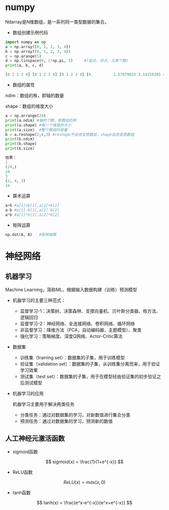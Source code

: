# numpy

Ndarray是N维数组，是一系列同一类型数据的集合。

+ 数组创建示例代码

```python
import numpy as np
a = np.array([0, 1, 2, 3, 4])
b = np.array((0, 1, 2, 3, 4))
c = np.arange(5)
d = np.linspace(0, 2*np.pi, 5)     #(起点，终点，元素个数)
print(a, b, c, d)

[0 1 2 3 4] [0 1 2 3 4] [0 1 2 3 4] [0.         1.57079633 3.14159265 4.71238898 6.28318531]
```

+ 数组的属性

ndim：数组的秩，即轴的数量

shape：数组的维度大小

```python
a = np.arrange(24)
print(a.ndim) #轴的个数，即数组的秩
print(a.shape) #每一个维度的大小
print(a.size)  #整个数组的容量
b = a.reshape(2,4,3) #reshape不会改变原数组，shape会改变原数组
print(b.ndim)
print(b.shape)
print(b.size)

结果：
1
(24,)
24
3
(2, 4, 3)
24
```

+ 算术运算

```python
a+b #a[1]+b[1],a[2]+b[2]
a-b #a[1]-b[1],a[2]-b[2]
a*b #a[1]*b[1],a[2]*b[2]
```

+ 矩阵运算

```python
np.dot(A, B)   #矩阵相乘
```

# 神经网络

## 机器学习

Machine Learning，简称ML，根据输入数据构建（训练）预测模型

+ 机器学习的主要三种范式：

  + 监督学习-1：决策树、决策森林、支撑向量机、贝叶斯分类器、核方法、逻辑回归
  + 监督学习-2：神经网络、全连接网络、卷积网络、循环网络
  + 非监督学习：降维方法（PCA，自动编码器，主题模型）、聚类
  + 强化学习：策略梯度、深度Q网络、Actor-Critic算法

+ 数据集

  + 训练集（training set）：数据集的子集，用于训练模型
  + 验证集（validation set）：数据集的子集，从训练集分离而来，用于验证学习效果
  + 测试集（test set）：数据集的子集，用于在模型经由验证集的初步验证之后测试模型

+ 机器学习的应用

  机器学习主要用于解决两类任务

  + 分类任务：通过对数据集的学习，对新数值进行集合分类
  + 预测任务：通过对数据集的学习，预测新的数值

## 人工神经元激活函数

+ sigmoid函数

$$
sigmoid(x) = \frac{1}{1+e^{-x}}
$$



+ ReLU函数

$$
ReLU(x)=max(x, 0)
$$



+ tanh函数

$$
tanh(x) = \frac{e^x-e^{-x}}{e^x+e^{-x}}
$$

